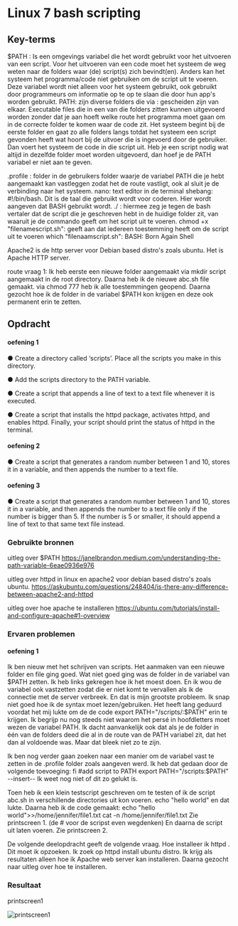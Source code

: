# Linux 7 bash scripting


## Key-terms
 $PATH : Is een omgevings variabel die het wordt gebruikt voor het uitvoeren van een script. Voor het uitvoeren van een code moet het systeem de weg weten naar de folders waar (de) script(s) zich bevindt(en). Anders kan het systeem het programma/code niet gebruiken om de script uit te voeren. Deze variabel wordt niet alleen voor het systeem gebruikt, ook gebruikt door programmeurs om informatie op te  op te slaan die door hun app's worden gebruikt. 
 PATH: zijn diverse folders die via : gescheiden zijn van elkaar. Executable files die in een van die folders zitten kunnen uitgevoerd worden zonder dat je aan hoeft welke route het programma moet gaan om in de correcte folder te komen waar de code zit. Het systeem begint bij de eerste folder en gaat zo alle folders langs totdat het systeem een script gevonden heeft wat hoort bij de uitvoer die is ingevoerd door de gebruiker. Dan voert het systeem de code in die script uit. Heb je een script nodig wat altijd in dezelfde folder moet worden uitgevoerd, dan hoef je de PATH variabel er niet aan te geven. 
  
 .profile : folder in de gebruikers folder waarje de variabel PATH die je hebt aangemaakt kan vastleggen zodat het de route vastligt, ook al sluit je de verbinding naar het systeem. 
 nano: text editor in de terminal
 shebang: #!/bin/bash. Dit is de taal die gebruikt wordt voor coderen. Hier wordt aangeven dat BASH gebruikt wordt. 
 ./ : hiermee zeg je tegen de bash vertaler dat de script die je geschreven hebt in de huidige folder zit, van waaruit je de commando geeft om het script uit te voeren.
 chmod +x "filenamescript.sh": geeft aan dat iedereen toestemming heeft om de script uit te voeren
 which "filenaamscript.sh":
 BASH: Born Again Shell

Apache2 is de http server voor Debian based distro's zoals ubuntu. Het is Apache HTTP server. 

route vraag 1:
Ik heb eerste een nieuwe folder aangemaakt via mkdir script aangemaakt in de root directory.
Daarna heb ik de nieuwe abc.sh file gemaakt. 
via chmod 777 heb ik alle toestemmingen geopend.
Daarna gezocht hoe ik de folder in de variabel $PATH kon krijgen en deze ook permanent erin te zetten. 




## Opdracht
#### oefening 1
●	Create a directory called ‘scripts’. Place all the scripts you make in this directory.

●	Add the scripts directory to the PATH variable.

●	Create a script that appends a line of text to a text file whenever it is executed.

●	Create a script that installs the httpd package, activates httpd, and enables httpd. Finally, your script should print the 
    status of httpd in the terminal.
#### oefening 2

●	Create a script that generates a random number between 1 and 10, stores it in a variable, and then appends the number to a text file.

#### oefening 3

●	Create a script that generates a random number between 1 and 10, stores it in a variable, and then appends the number to a text file only if the number is bigger than 5. If the number is 5 or smaller, it should append a line of text to that same text file instead.

### Gebruikte bronnen
uitleg over $PATH
https://janelbrandon.medium.com/understanding-the-path-variable-6eae0936e976

uitleg over httpd in linux en apache2 voor debian based distro's zoals ubuntu. 
https://askubuntu.com/questions/248404/is-there-any-difference-between-apache2-and-httpd

uitleg over hoe apache te installeren
https://ubuntu.com/tutorials/install-and-configure-apache#1-overview


### Ervaren problemen
#### oefening 1
Ik ben nieuw met het schrijven van scripts. Het aanmaken van een nieuwe folder en file ging goed. Wat niet goed ging was de folder in de variabel van $PATH zetten. Ik heb links gekregen hoe ik het moest doen. En ik wou de variabel ook vastzetten zodat die er niet komt te vervallen als ik de connectie met de server verbreek. En dat is mijn grootste probleem. Ik snap niet goed hoe ik de syntax moet lezen/gebruiken. Het heeft lang geduurd voordat het mij lukte om de de code export PATH="/scripts/:$PATH" erin te krijgen. Ik begrijp nu nog steeds niet waarom het persé in hoofdletters moet wezen de variabel PATH. Ik dacht aanvankelijk ook dat als je de folder in één van de folders deed die al in de route van de PATH variabel zit, dat het dan al voldoende was. Maar dat bleek niet zo te zijn. 

Ik ben nog verder gaan zoeken naar een manier om de variabel vast te zetten in de .profile folder zoals aangeven werd. 
Ik heb dat gedaan door de volgende toevoeging:
fi
#add script to PATH
export PATH="/scripts:$PATH"
--insert--
Ik weet nog niet of dit zo gelukt is.

Toen heb ik een klein testscript geschreven om te testen of ik de script abc.sh in verschillende directories uit kon voeren.
echo "hello world" en dat lukte. Daarna heb ik de code gemaakt:
echo "hello world">>/home/jennifer/file1.txt 
cat -n /home/jennifer/file1.txt
Zie printscreen 1. (de # voor de scripst even wegdenken)
En daarna de script uit laten voeren.
Zie printscreen 2.

De volgende deelopdracht geeft de volgende vraag. Hoe installeer ik httpd . Dit moet ik opzoeken. Ik zoek op httpd install ubuntu distro. Ik krijg als resultaten alleen hoe ik Apache web server kan installeren. Daarna gezocht naar uitleg over hoe te installeren. 


### Resultaat

printscreen1

![printscreen1](https://user-images.githubusercontent.com/123589199/230458061-1f453706-256e-49e0-8008-23b652f37849.png)



